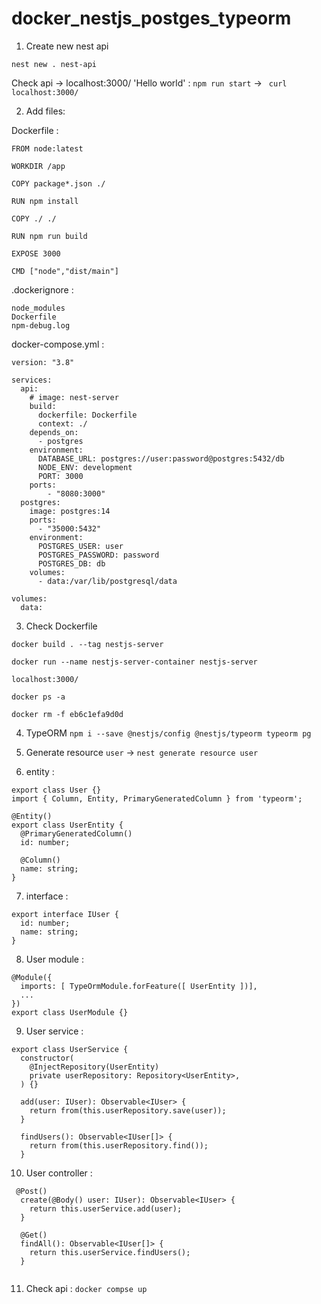 # docker_nestjs_postges_typeorm

1. Create new nest api
```
nest new . nest-api
```

Check api -> localhost:3000/ 'Hello world' : ```npm run start``` -> ``` curl localhost:3000/```

2. Add files:

Dockerfile :

```
FROM node:latest

WORKDIR /app

COPY package*.json ./

RUN npm install

COPY ./ ./

RUN npm run build 

EXPOSE 3000

CMD ["node","dist/main"]
```

.dockerignore :

```
node_modules
Dockerfile
npm-debug.log
```

docker-compose.yml :

```
version: "3.8"

services:
  api:
    # image: nest-server
    build: 
      dockerfile: Dockerfile
      context: ./
    depends_on: 
      - postgres
    environment: 
      DATABASE_URL: postgres://user:password@postgres:5432/db
      NODE_ENV: development
      PORT: 3000
    ports:
        - "8080:3000"
  postgres:
    image: postgres:14
    ports:
      - "35000:5432"
    environment: 
      POSTGRES_USER: user
      POSTGRES_PASSWORD: password
      POSTGRES_DB: db
    volumes: 
      - data:/var/lib/postgresql/data

volumes:
  data: 
```

3. Check Dockerfile 

```docker build . --tag nestjs-server```

 ```docker run --name nestjs-server-container nestjs-server```

```localhost:3000/```

```docker ps -a```

```docker rm -f eb6c1efa9d0d```

4. TypeORM ```npm i --save @nestjs/config @nestjs/typeorm typeorm pg```

5. Generate resource ```user```  ->  ```nest generate resource user```

6. entity :

```
export class User {}
import { Column, Entity, PrimaryGeneratedColumn } from 'typeorm';

@Entity()
export class UserEntity {
  @PrimaryGeneratedColumn()
  id: number;

  @Column()
  name: string;
}
```

7. interface : 

```
export interface IUser {
  id: number;
  name: string;
}
```

8. User module :

```
@Module({
  imports: [ TypeOrmModule.forFeature([ UserEntity ])],
  ...
})
export class UserModule {}
```

9. User service : 

```
export class UserService {
  constructor(
    @InjectRepository(UserEntity)
    private userRepository: Repository<UserEntity>,
  ) {}

  add(user: IUser): Observable<IUser> {
    return from(this.userRepository.save(user));
  }

  findUsers(): Observable<IUser[]> {
    return from(this.userRepository.find());
  }
```

10. User controller :

```
 @Post()
  create(@Body() user: IUser): Observable<IUser> {
    return this.userService.add(user);
  }

  @Get()
  findAll(): Observable<IUser[]> {
    return this.userService.findUsers();
  }


```

11. Check api : ```docker compse up```